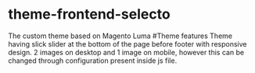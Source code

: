 # theme-frontend-selecto
The custom theme based on Magento Luma
#Theme features
Theme having slick slider at the bottom of the page before footer with responsive design. 2 images on desktop and 1 image on mobile, however this can be changed through configuration present inside js file.

